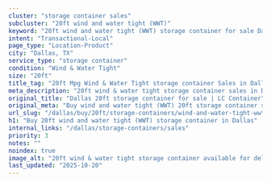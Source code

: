 ```yaml
---
cluster: "storage container sales"
subcluster: "20ft wind and water tight (WWT)"
keyword: "20ft wind and water tight (WWT) storage container for sale Dallas, TX"
intent: "Transactional-Local"
page_type: "Location-Product"
city: "Dallas, TX"
service_type: "storage container"
condition: "Wind & Water Tight"
size: "20ft"
title_tag: "20ft Mpg Wind & Water Tight storage container Sales in Dallas | LC Container"
meta_description: "20ft wind & water tight storage container sales in Dallas. Fast delivery, competitive pricing. Serving storage containers area. Quote ID: HY0. Call (214) 524-4168 for your free quote today."
original_title: "Dallas 20ft storage container for sale | LC Container"
original_meta: "Buy wind and water tight (WWT) 20ft storage container sale with local delivery in Dallas, TX. LC Container — local Since 2003. Request a fast quote today."
url_slug: "/dallas/buy/20ft/storage-containers/wind-and-water-tight-wwt"
h1: "Buy 20ft wind and water tight (WWT) storage container in Dallas"
internal_links: "/dallas/storage-containers/sales"
priority: 3
notes: ""
noindex: true
image_alt: "20ft wind & water tight storage container available for delivery in Dallas"
last_updated: "2025-10-20"
---
```


<!-- TODO: Add unique city/inventory copy, images, and internal links here. -->
